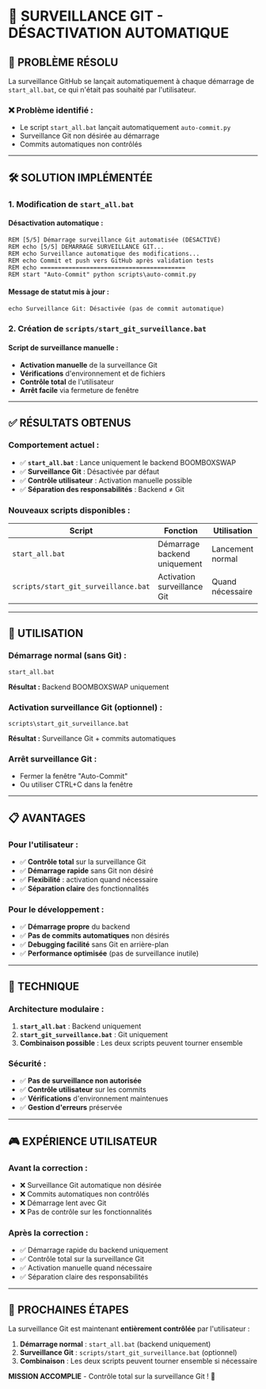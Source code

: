 # 🔧 **SURVEILLANCE GIT - DÉSACTIVATION AUTOMATIQUE**

## 🎯 **PROBLÈME RÉSOLU**

La surveillance GitHub se lançait automatiquement à chaque démarrage de `start_all.bat`, ce qui n'était pas souhaité par l'utilisateur.

### ❌ **Problème identifié :**
- Le script `start_all.bat` lançait automatiquement `auto-commit.py`
- Surveillance Git non désirée au démarrage
- Commits automatiques non contrôlés

---

## 🛠️ **SOLUTION IMPLÉMENTÉE**

### **1. Modification de `start_all.bat`**

#### **Désactivation automatique :**
```batch
REM [5/5] Démarrage surveillance Git automatisée (DÉSACTIVÉ)
REM echo [5/5] DEMARRAGE SURVEILLANCE GIT...
REM echo Surveillance automatique des modifications...
REM echo Commit et push vers GitHub après validation tests
REM echo =========================================
REM start "Auto-Commit" python scripts\auto-commit.py
```

#### **Message de statut mis à jour :**
```batch
echo Surveillance Git: Désactivée (pas de commit automatique)
```

### **2. Création de `scripts/start_git_surveillance.bat`**

#### **Script de surveillance manuelle :**
- **Activation manuelle** de la surveillance Git
- **Vérifications** d'environnement et de fichiers
- **Contrôle total** de l'utilisateur
- **Arrêt facile** via fermeture de fenêtre

---

## ✅ **RÉSULTATS OBTENUS**

### **Comportement actuel :**
- ✅ **`start_all.bat`** : Lance uniquement le backend BOOMBOXSWAP
- ✅ **Surveillance Git** : Désactivée par défaut
- ✅ **Contrôle utilisateur** : Activation manuelle possible
- ✅ **Séparation des responsabilités** : Backend ≠ Git

### **Nouveaux scripts disponibles :**

| **Script** | **Fonction** | **Utilisation** |
|------------|--------------|-----------------|
| `start_all.bat` | Démarrage backend uniquement | Lancement normal |
| `scripts/start_git_surveillance.bat` | Activation surveillance Git | Quand nécessaire |

---

## 🚀 **UTILISATION**

### **Démarrage normal (sans Git) :**
```batch
start_all.bat
```
**Résultat :** Backend BOOMBOXSWAP uniquement

### **Activation surveillance Git (optionnel) :**
```batch
scripts\start_git_surveillance.bat
```
**Résultat :** Surveillance Git + commits automatiques

### **Arrêt surveillance Git :**
- Fermer la fenêtre "Auto-Commit"
- Ou utiliser CTRL+C dans la fenêtre

---

## 📋 **AVANTAGES**

### **Pour l'utilisateur :**
- ✅ **Contrôle total** sur la surveillance Git
- ✅ **Démarrage rapide** sans Git non désiré
- ✅ **Flexibilité** : activation quand nécessaire
- ✅ **Séparation claire** des fonctionnalités

### **Pour le développement :**
- ✅ **Démarrage propre** du backend
- ✅ **Pas de commits automatiques** non désirés
- ✅ **Debugging facilité** sans Git en arrière-plan
- ✅ **Performance optimisée** (pas de surveillance inutile)

---

## 🔧 **TECHNIQUE**

### **Architecture modulaire :**
1. **`start_all.bat`** : Backend uniquement
2. **`start_git_surveillance.bat`** : Git uniquement
3. **Combinaison possible** : Les deux scripts peuvent tourner ensemble

### **Sécurité :**
- ✅ **Pas de surveillance non autorisée**
- ✅ **Contrôle utilisateur** sur les commits
- ✅ **Vérifications** d'environnement maintenues
- ✅ **Gestion d'erreurs** préservée

---

## 🎮 **EXPÉRIENCE UTILISATEUR**

### **Avant la correction :**
- ❌ Surveillance Git automatique non désirée
- ❌ Commits automatiques non contrôlés
- ❌ Démarrage lent avec Git
- ❌ Pas de contrôle sur les fonctionnalités

### **Après la correction :**
- ✅ Démarrage rapide du backend uniquement
- ✅ Contrôle total sur la surveillance Git
- ✅ Activation manuelle quand nécessaire
- ✅ Séparation claire des responsabilités

---

## 🚀 **PROCHAINES ÉTAPES**

La surveillance Git est maintenant **entièrement contrôlée** par l'utilisateur :

1. **Démarrage normal** : `start_all.bat` (backend uniquement)
2. **Surveillance Git** : `scripts/start_git_surveillance.bat` (optionnel)
3. **Combinaison** : Les deux scripts peuvent tourner ensemble si nécessaire

**MISSION ACCOMPLIE** - Contrôle total sur la surveillance Git ! 🎯 